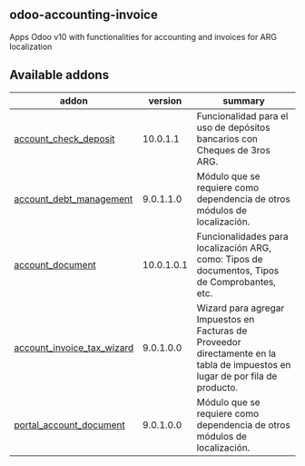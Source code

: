 ## odoo-accounting-invoice

Apps Odoo v10 with functionalities for accounting and invoices for ARG localization

[//]: # (addons)
Available addons
----------------
addon | version | summary
--- | --- | ---
[account_check_deposit](account_check_deposit/) | 10.0.1.1 | Funcionalidad para el uso de depósitos bancarios con Cheques de 3ros ARG.
[account_debt_management](account_debt_management/) | 9.0.1.1.0 | Módulo que se requiere como dependencia de otros módulos de localización.
[account_document](account_document/) | 10.0.1.0.1 | Funcionalidades para localización ARG, como: Tipos de documentos, Tipos de Comprobantes, etc. 
[account_invoice_tax_wizard](account_invoice_tax_wizard/) | 9.0.1.0.0 | Wizard para agregar Impuestos en Facturas de Proveedor directamente en la tabla de impuestos en lugar de por fila de producto.
[portal_account_document](portal_account_document/) | 9.0.1.0.0 | Módulo que se requiere como dependencia de otros módulos de localización.

